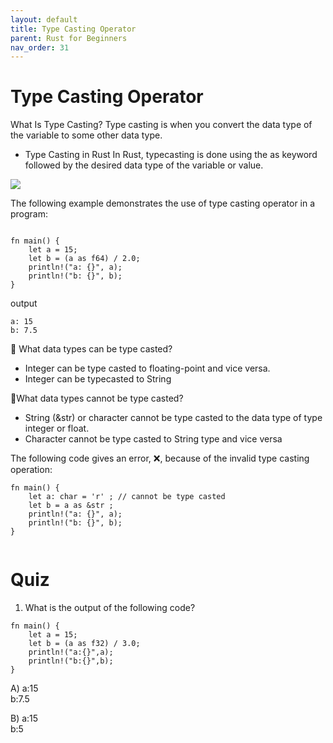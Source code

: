 ```yaml
---
layout: default
title: Type Casting Operator
parent: Rust for Beginners
nav_order: 31
---
```




# Type Casting Operator

What Is Type Casting?
Type casting is when you convert the data type of the variable to some other data type.

- Type Casting in Rust
In Rust, typecasting is done using the as keyword followed by the desired data type of the variable or value.

![](https://raw.githubusercontent.com/sangam14/RustLabs/master/img/type-casting.png)

The following example demonstrates the use of type casting operator in a program:
```

fn main() {
    let a = 15;
    let b = (a as f64) / 2.0; 
    println!("a: {}", a);
    println!("b: {}", b);
}

```
output 
```
a: 15
b: 7.5

```
📝 What data types can be type casted?
  - Integer can be type casted to floating-point and vice versa.
  - Integer can be typecasted to String
 
 📝What data types cannot be type casted?
   - String (&str) or character cannot be type casted to the data type of type integer or float.
   - Character cannot be type casted to String type and vice versa
   
The following code gives an error, ❌, because of the invalid type casting operation:

```
fn main() {
    let a: char = 'r' ; // cannot be type casted
    let b = a as &str ; 
    println!("a: {}", a);
    println!("b: {}", b);
}


```

# Quiz 

1. What is the output of the following code?

```
fn main() {
    let a = 15;
    let b = (a as f32) / 3.0;
    println!("a:{}",a);
    println!("b:{}",b);
}

```

A) a:15 <br>
   b:7.5 <br>
   
   
B) a:15 <br>
   b:5 <br>





